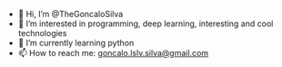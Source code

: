 - 👋 Hi, I’m @TheGoncaloSilva
- 👀 I’m interested in programming, deep learning, interesting and cool technologies
- 🌱 I’m currently learning python
- 📫 How to reach me: goncalo.lslv.silva@gmail.com

<!---
TheGoncaloSilva/TheGoncaloSilva is a ✨ special ✨ repository because its `README.md` (this file) appears on your GitHub profile.
You can click the Preview link to take a look at your changes.
--->
